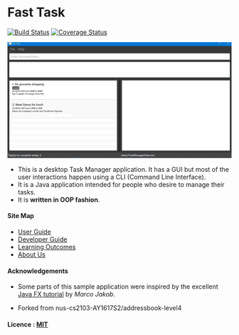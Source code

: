 # Fast Task

[![Build Status](https://travis-ci.org/CS2103JAN2017-F11-B2/main.svg?branch=master)](https://travis-ci.org/CS2103JAN2017-F11-B2/main)
[![Coverage Status](https://coveralls.io/repos/github/CS2103JAN2017-F11-B2/main/badge.svg?branch=master)](https://coveralls.io/github/CS2103JAN2017-F11-B2/main?branch=master)

<img src="docs/images/UserInterface.png" width="600"><br>

* This is a desktop Task Manager application. It has a GUI but most of the user interactions happen using
  a CLI (Command Line Interface).
* It is a Java  application intended for people who desire to manage their tasks.
* It is **written in OOP fashion**. 

#### Site Map
* [User Guide](docs/UserGuide.md)
* [Developer Guide](docs/DeveloperGuide.md)
* [Learning Outcomes](docs/LearningOutcomes.md)
* [About Us](docs/AboutUs.md)

#### Acknowledgements

* Some parts of this sample application were inspired by the excellent
  [Java FX tutorial](http://code.makery.ch/library/javafx-8-tutorial/) by *Marco Jakob*.
  
* Forked from nus-cs2103-AY1617S2/addressbook-level4

#### Licence : [MIT](LICENSE)

